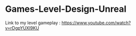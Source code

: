 # Games-Level-Design-Unreal

Link to my level gameplay : https://www.youtube.com/watch?v=rDgpYUXl9KU 
